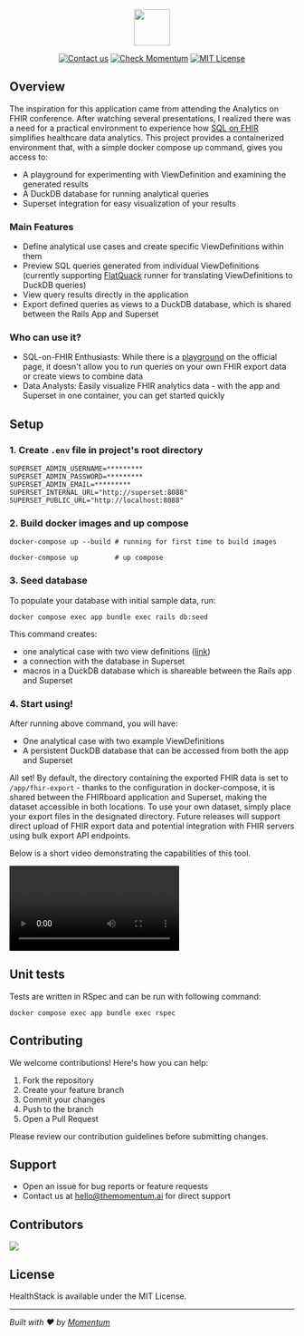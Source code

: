<div align="center">
  <img src="https://cdn.prod.website-files.com/66a1237564b8afdc9767dd3d/66df7b326efdddf8c1af9dbb_Momentum%20Logo.svg" height="64">

  [![Contact us](https://img.shields.io/badge/Contact%20us-AFF476.svg)](mailto:hello@themomentum.ai?subject=Terraform%20Modules)
  [![Check Momentum](https://img.shields.io/badge/Check%20Momentum-1f6ff9.svg)](https://themomentum.ai)
  [![MIT License](https://img.shields.io/badge/License-MIT-636f5a.svg?longCache=true)](LICENSE)
</div>

## Overview
The inspiration for this application came from attending the Analytics on FHIR conference. After watching several presentations, I realized there was a need for a practical environment to experience how [SQL on FHIR](https://build.fhir.org/ig/FHIR/sql-on-fhir-v2/) simplifies healthcare data analytics.
This project provides a containerized environment that, with a simple docker compose up command, gives you access to:

- A playground for experimenting with ViewDefinition and examining the generated results
- A DuckDB database for running analytical queries
- Superset integration for easy visualization of your results

### Main Features

- Define analytical use cases and create specific ViewDefinitions within them
- Preview SQL queries generated from individual ViewDefinitions (currently supporting [FlatQuack](https://github.com/gotdan/flatquack) runner for translating ViewDefinitions to DuckDB queries)
- View query results directly in the application
- Export defined queries as views to a DuckDB database, which is shared between the Rails App and Superset

### Who can use it?
- SQL-on-FHIR Enthusiasts: While there is a [playground](https://sql-on-fhir.org/extra/playground.html) on the official page, it doesn't allow you to run queries on your own FHIR export data or create views to combine data
- Data Analysts: Easily visualize FHIR analytics data - with the app and Superset in one container, you can get started quickly

##  Setup

### 1. Create `.env` file in project's root directory

```
SUPERSET_ADMIN_USERNAME=*********
SUPERSET_ADMIN_PASSWORD=*********
SUPERSET_ADMIN_EMAIL=*********
SUPERSET_INTERNAL_URL="http://superset:8088"
SUPERSET_PUBLIC_URL="http://localhost:8088"
```

### 2. Build docker images and up compose

```
docker-compose up --build # running for first time to build images 

docker-compose up         # up compose
```

### 3. Seed database

To populate your database with initial sample data, run:
```
docker compose exec app bundle exec rails db:seed 
```

This command creates:
- one analytical case with two view definitions ([link](lib/examples/view_definitions/distribution_of_vaccinated_patients))
- a connection with the database in Superset
- macros in a DuckDB database which is shareable between the Rails app and Superset

### 4. Start using!  
After running above command, you will have:
- One analytical case with two example ViewDefinitions
- A persistent DuckDB database that can be accessed from both the app and Superset

All set! By default, the directory containing the exported FHIR data is set to `/app/fhir-export` - thanks to the configuration in docker-compose, it is shared between the FHIRboard application and Superset, making the dataset accessible in both locations. 
To use your own dataset, simply place your export files in the designated directory. Future releases will support direct upload of FHIR export data and potential integration with FHIR servers using bulk export API endpoints.

Below is a short video demonstrating the capabilities of this tool.

<video src="https://github.com/user-attachments/assets/a390f8da-5af5-4281-bb4a-f97b66aceacb" controls="controls"></video>

## Unit tests

Tests are written in RSpec and can be run with following command:

```
docker compose exec app bundle exec rspec
```

## Contributing

We welcome contributions! Here's how you can help:

1. Fork the repository
2. Create your feature branch
3. Commit your changes
4. Push to the branch
5. Open a Pull Request

Please review our contribution guidelines before submitting changes.

## Support

- Open an issue for bug reports or feature requests
- Contact us at hello@themomentum.ai for direct support

## Contributors

<a href="https://github.com/TheMomentumAI/healthstack/graphs/contributors">
  <img src="https://contrib.rocks/image?repo=the-momentum/fhirboard" />
</a>

## License

HealthStack is available under the MIT License.

---

*Built with ❤️ by [Momentum](https://themomentum.ai)*